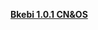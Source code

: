 **[Bkebi 1.0.1 CN&OS](https://cdn.discordapp.com/attachments/1072831171639115796/1073274371642241137/bkebi-1.0.1.7z)**